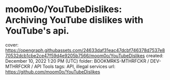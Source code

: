 # moom0o/YouTubeDislikes: Archiving YouTube dislikes with YouTube's api.

cover: https://opengraph.githubassets.com/24633daf31eac47dcbf746378d7537e870532dcb1cbe2ce47f59d4e9205b7566/moom0o/YouTubeDislikes
created: December 10, 2022 1:20 PM (UTC)
folder: BOOKMRKS-MTHRFCKR / DEV-MTHRFCKR / API Tools
tags: API, illegal services
url: https://github.com/moom0o/YouTubeDislikes